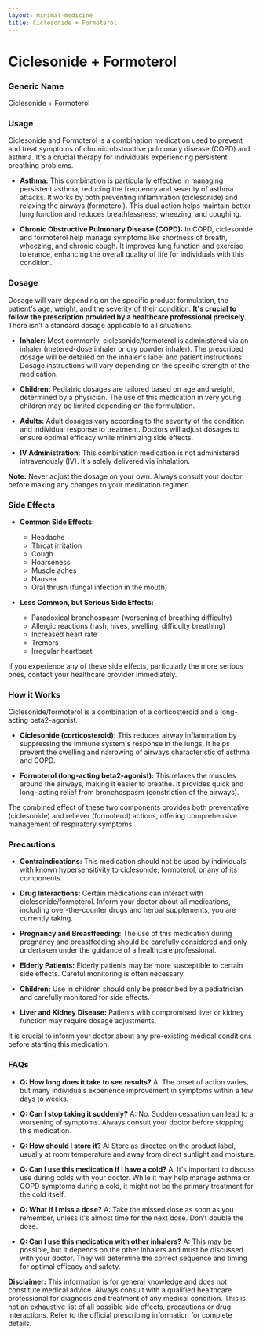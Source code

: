 ```yaml
---
layout: minimal-medicine
title: Ciclesonide + Formoterol
---
```


# Ciclesonide + Formoterol
### Generic Name
Ciclesonide + Formoterol

### Usage

Ciclesonide and Formoterol is a combination medication used to prevent and treat symptoms of chronic obstructive pulmonary disease (COPD) and asthma.  It's a crucial therapy for individuals experiencing persistent breathing problems.

* **Asthma:** This combination is particularly effective in managing persistent asthma, reducing the frequency and severity of asthma attacks. It works by both preventing inflammation (ciclesonide) and relaxing the airways (formoterol). This dual action helps maintain better lung function and reduces breathlessness, wheezing, and coughing.

* **Chronic Obstructive Pulmonary Disease (COPD):**  In COPD, ciclesonide and formoterol help manage symptoms like shortness of breath, wheezing, and chronic cough.  It improves lung function and exercise tolerance, enhancing the overall quality of life for individuals with this condition.


### Dosage

Dosage will vary depending on the specific product formulation, the patient's age, weight, and the severity of their condition.  **It's crucial to follow the prescription provided by a healthcare professional precisely.**  There isn't a standard dosage applicable to all situations.

* **Inhaler:** Most commonly, ciclesonide/formoterol is administered via an inhaler (metered-dose inhaler or dry powder inhaler).  The prescribed dosage will be detailed on the inhaler's label and patient instructions.   Dosage instructions will vary depending on the specific strength of the medication.

* **Children:**  Pediatric dosages are tailored based on age and weight, determined by a physician.  The use of this medication in very young children may be limited depending on the formulation.

* **Adults:**  Adult dosages vary according to the severity of the condition and individual response to treatment.  Doctors will adjust dosages to ensure optimal efficacy while minimizing side effects.

* **IV Administration:** This combination medication is not administered intravenously (IV).  It's solely delivered via inhalation.

**Note:**  Never adjust the dosage on your own. Always consult your doctor before making any changes to your medication regimen.


### Side Effects

* **Common Side Effects:**
    * Headache
    * Throat irritation
    * Cough
    * Hoarseness
    * Muscle aches
    * Nausea
    * Oral thrush (fungal infection in the mouth)


* **Less Common, but Serious Side Effects:**
    * Paradoxical bronchospasm (worsening of breathing difficulty)
    * Allergic reactions (rash, hives, swelling, difficulty breathing)
    * Increased heart rate
    * Tremors
    * Irregular heartbeat


If you experience any of these side effects, particularly the more serious ones, contact your healthcare provider immediately.


### How it Works

Ciclesonide/formoterol is a combination of a corticosteroid and a long-acting beta2-agonist.

* **Ciclesonide (corticosteroid):**  This reduces airway inflammation by suppressing the immune system's response in the lungs.  It helps prevent the swelling and narrowing of airways characteristic of asthma and COPD.

* **Formoterol (long-acting beta2-agonist):**  This relaxes the muscles around the airways, making it easier to breathe.  It provides quick and long-lasting relief from bronchospasm (constriction of the airways).

The combined effect of these two components provides both preventative (ciclesonide) and reliever (formoterol) actions, offering comprehensive management of respiratory symptoms.


### Precautions

* **Contraindications:** This medication should not be used by individuals with known hypersensitivity to ciclesonide, formoterol, or any of its components.

* **Drug Interactions:** Certain medications can interact with ciclesonide/formoterol. Inform your doctor about all medications, including over-the-counter drugs and herbal supplements, you are currently taking.

* **Pregnancy and Breastfeeding:**  The use of this medication during pregnancy and breastfeeding should be carefully considered and only undertaken under the guidance of a healthcare professional.

* **Elderly Patients:**  Elderly patients may be more susceptible to certain side effects.  Careful monitoring is often necessary.

* **Children:**  Use in children should only be prescribed by a pediatrician and carefully monitored for side effects.

* **Liver and Kidney Disease:**  Patients with compromised liver or kidney function may require dosage adjustments.

It is crucial to inform your doctor about any pre-existing medical conditions before starting this medication.


### FAQs

* **Q: How long does it take to see results?**  A:  The onset of action varies, but many individuals experience improvement in symptoms within a few days to weeks.

* **Q: Can I stop taking it suddenly?** A: No.  Sudden cessation can lead to a worsening of symptoms.  Always consult your doctor before stopping this medication.

* **Q: How should I store it?** A: Store as directed on the product label, usually at room temperature and away from direct sunlight and moisture.

* **Q:  Can I use this medication if I have a cold?** A: It's important to discuss use during colds with your doctor. While it may help manage asthma or COPD symptoms during a cold, it might not be the primary treatment for the cold itself.

* **Q: What if I miss a dose?** A: Take the missed dose as soon as you remember, unless it's almost time for the next dose. Don't double the dose.

* **Q: Can I use this medication with other inhalers?**  A: This may be possible, but it depends on the other inhalers and must be discussed with your doctor.  They will determine the correct sequence and timing for optimal efficacy and safety.


**Disclaimer:**  This information is for general knowledge and does not constitute medical advice.  Always consult with a qualified healthcare professional for diagnosis and treatment of any medical condition.  This is not an exhaustive list of all possible side effects, precautions or drug interactions.  Refer to the official prescribing information for complete details.
